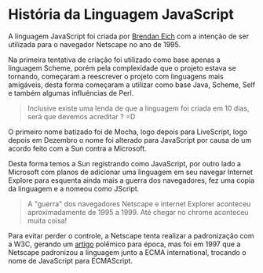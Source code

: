 # História da Linguagem JavaScript

A linguagem JavaScript foi criada por [Brendan Eich](https://brendaneich.com/) com a intenção de ser utilizada para o navegador Netscape no ano de 1995.

Na primeira tentativa de criação foi utilizado como base apenas a linguagem Scheme, porém pela complexidade que o projeto estava se tornando, começaram a reescrever o projeto com linguagens mais amigáveis, desta forma começaram a utilizar como base Java, Scheme, Self e também algumas influências de Perl.

> Inclusive existe uma lenda de que a linguagem foi criada em 10 dias, será que devemos acreditar ? =D

O primeiro nome batizado foi de Mocha, logo depois para LiveScript, logo depois em Dezembro o nome foi alterado para JavaScript por causa de um acordo feito com a Sun contra a Microsoft.

Desta forma temos a Sun registrando como JavaScript, por outro lado a Microsoft com planos de adicionar uma linguagem em seu navegar Internet Explore para esquenta ainda mais a guerra dos navegadores, fez uma copia da linguagem e a nomeou como JScript.

> A "guerra" dos navegadores Netscape e internet Explorer aconteceu aproximadamente de 1995 a 1999. Até chegar no chrome aconteceu muita coisa!

Para evitar perder o controle, a Netscape tenta realizar a padronização com a W3C, gerando um [artigo](https://www.quora.com/Why-was-JavaScript-standardized-by-ECMA-and-not-W3C) polêmico para época, mas foi em 1997 que a Netscape padronizou a linguagem junto a ECMA international, trocando o nome de JavaScript para ECMAScript.
